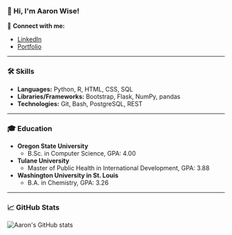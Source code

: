 ### 👋 Hi, I'm Aaron Wise!

🔗 **Connect with me:**
- [LinkedIn](https://www.linkedin.com/in/aaronbwise/)
- [Portfolio](https://www.aaronbwise.com)

---

### 🛠 Skills
- **Languages:** Python, R, HTML, CSS, SQL
- **Libraries/Frameworks:** Bootstrap, Flask, NumPy, pandas
- **Technologies:** Git, Bash, PostgreSQL, REST

---

### 🎓 Education
- **Oregon State University**
  - B.Sc. in Computer Science, GPA: 4.00
- **Tulane University**
  - Master of Public Health in International Development, GPA: 3.88
- **Washington University in St. Louis**
  - B.A. in Chemistry, GPA: 3.26

---

### 📈 GitHub Stats
![Aaron's GitHub stats](https://github-readme-stats.vercel.app/api?username=yourusername&show_icons=true&theme=radical)